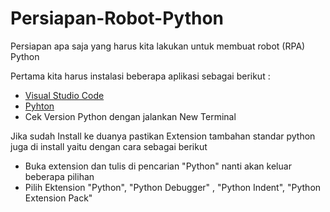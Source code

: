# Persiapan-Robot-Python

Persiapan apa saja yang harus kita lakukan untuk membuat robot (RPA) Python 

Pertama kita harus instalasi beberapa aplikasi sebagai berikut :

- [Visual Studio Code](https://code.visualstudio.com/download#)
- [Pyhton](https://www.python.org/downloads/)
- Cek Version Python dengan jalankan New Terminal 
  
Jika sudah Install ke duanya pastikan Extension tambahan standar python juga di install yaitu dengan cara sebagai berikut 

- Buka extension dan tulis di pencarian "Python" nanti akan keluar beberapa pilihan 
- Pilih Ektension "Python", "Python Debugger" , "Python Indent", "Python Extension Pack"

